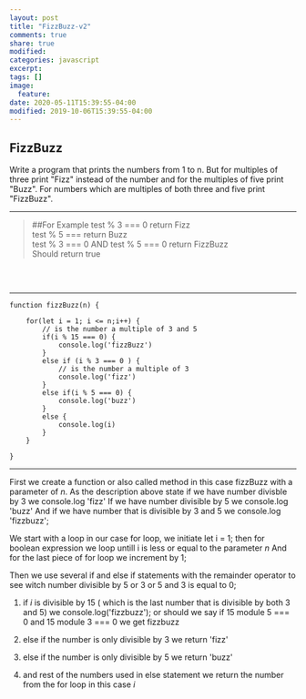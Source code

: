 ```yaml
---
layout: post
title: "FizzBuzz-v2"
comments: true
share: true
modified:
categories: javascript
excerpt:
tags: []
image:
  feature:
date: 2020-05-11T15:39:55-04:00
modified: 2019-10-06T15:39:55-04:00
---
```


## FizzBuzz

Write a program that prints the numbers from 1 to n. But for multiples of three print "Fizz" instead of the number and for the multiples of five print "Buzz". For numbers which are multiples of both three and five print "FizzBuzz".

___

> ##For Example
test % 3 === 0 return Fizz <br>
test % 5 === return Buzz<br>
test % 3 === 0 AND test % 5 === 0 return FizzBuzz<br>
Should return true<br>
##
<br>

___


~~~
function fizzBuzz(n) {
	
	for(let i = 1; i <= n;i++) {
		// is the number a multiple of 3 and 5
		if(i % 15 === 0) {
			console.log('fizzBuzz')
		}
		else if (i % 3 === 0 ) {
			// is the number a multiple of 3
			console.log('fizz')
		}
		else if(i % 5 === 0) {
			console.log('buzz')
		}
		else {
			console.log(i)
		}
	}

}

~~~

___

First we create a function or also called method in this case fizzBuzz with a parameter of *n*. 
As the description above state if we have number divisble by 3 we console.log 'fizz' 
If we have number divisible by 5 we console.log 'buzz'
And if we have number that is divisible by 3 and 5 we console.log 'fizzbuzz';

We start with a loop in our case for loop, we initiate let i = 1; then for boolean expression we loop untill i is less or equal to the parameter *n*
And for the last piece of for loop we increment by 1;


Then we use several if and else if statements with the remainder operator to see witch number divisible by 5 or 3 or 5 and 3 is equal to 0;

1. if *i* is divisible by 15 ( which is the last number that is divisible by both 3 and 5) we console.log('fizzbuzz');
or should we say if 15 module 5 === 0 and 15 module 3 === 0 we get fizzbuzz

2. else if the number is only divisible by 3 we return 'fizz' 

3. else if the number is only divisible by 5 we return 'buzz'

4. and rest of the numbers used in else statement we return the number from the for loop in this case *i*